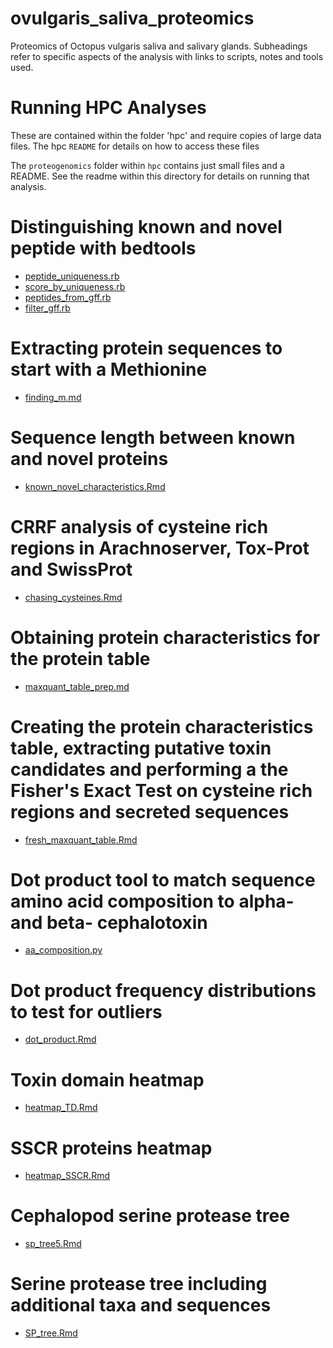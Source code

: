 # ovulgaris_saliva_proteomics
Proteomics of Octopus vulgaris saliva and salivary glands. Subheadings refer to specific aspects of the analysis with links to scripts, notes and tools used.


# Running HPC Analyses

These are contained within the folder 'hpc' and require copies of large data files.  The hpc `README` for details on how to access these files

The `proteogenomics` folder within `hpc` contains just small files and a README.  See the readme within this directory for details on running that analysis.


# Distinguishing known and novel peptide with bedtools

-  [peptide_uniqueness.rb](https://github.com/Legana/ovulgaris_saliva_proteomics/blob/master/hpc/bedtools/peptide_uniqueness.rb)
-  [score_by_uniqueness.rb](https://github.com/Legana/ovulgaris_saliva_proteomics/blob/master/hpc/bedtools/score_by_uniqueness.rb)
-  [peptides_from_gff.rb](https://github.com/Legana/ovulgaris_saliva_proteomics/blob/master/hpc/bedtools/peptides_from_gff.rb)
-  [filter_gff.rb](https://github.com/Legana/ovulgaris_saliva_proteomics/blob/master/hpc/proteogenomics/filter_gff.rb)


# Extracting protein sequences to start with a Methionine

- [finding_m.md](https://github.com/Legana/ovulgaris_saliva_proteomics/blob/master/hpc/bedtools/finding_m.md)

# Sequence length between known and novel proteins

- [known_novel_characteristics.Rmd](https://github.com/Legana/ovulgaris_saliva_proteomics/blob/master/known_novel_characteristics.Rmd)

# CRRF analysis of cysteine rich regions in Arachnoserver, Tox-Prot and SwissProt

 - [chasing_cysteines.Rmd](https://github.com/Legana/ovulgaris_saliva_proteomics/blob/master/aim2/chasing_cysteines.Rmd)

 # Obtaining protein characteristics for the protein table

- [maxquant_table_prep.md](https://github.com/Legana/ovulgaris_saliva_proteomics/blob/master/aim2/max_new/maxquant_table_prep.md)

 # Creating the protein characteristics table, extracting putative toxin candidates and performing a the Fisher's Exact Test on cysteine rich regions and secreted sequences

- [fresh_maxquant_table.Rmd](https://github.com/Legana/ovulgaris_saliva_proteomics/blob/master/aim2/max_new/fresh_maxquant_table.Rmd)

# Dot product tool to match sequence amino acid composition to alpha- and beta- cephalotoxin

- [aa_composition.py](https://github.com/Legana/ovulgaris_saliva_proteomics/blob/master/aim2/max_new/aa_composition.py)

# Dot product frequency distributions to test for outliers
- [dot_product.Rmd](https://github.com/Legana/ovulgaris_saliva_proteomics/blob/master/aim2/max_new/dot_product.Rmd)

# Toxin domain heatmap

- [heatmap_TD.Rmd](https://github.com/Legana/ovulgaris_saliva_proteomics/blob/master/aim2/max_new/heatmap_TD.Rmd)

# SSCR proteins heatmap

- [heatmap_SSCR.Rmd](https://github.com/Legana/ovulgaris_saliva_proteomics/blob/master/aim2/max_new/heatmap_SSCR.Rmd)

# Cephalopod serine protease tree

- [sp_tree5.Rmd](https://github.com/Legana/ovulgaris_saliva_proteomics/blob/master/aim2/max_new/phylogenetics/sp_tree5.Rmd)

# Serine protease tree including additional taxa and sequences

- [SP_tree.Rmd](https://github.com/Legana/ovulgaris_saliva_proteomics/blob/master/aim2/max_new/phylogenetics/SP_tree.Rmd)
